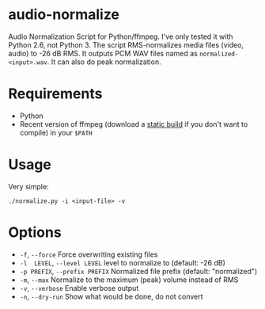 audio-normalize
===============

Audio Normalization Script for Python/ffmpeg. I've only tested it with Python 2.6, not Python 3.
The script RMS-normalizes media files (video, audio) to -26 dB RMS. It outputs PCM WAV files named as `normalized-<input>.wav`. It can also do peak normalization.

Requirements
============

* Python
* Recent version of ffmpeg (download a [static build](http://ffmpeg.org/download.html) if you don't want to compile) in your `$PATH`

Usage
=====

Very simple:

    ./normalize.py -i <input-file> -v

Options
=======

- `-f`, `--force`                Force overwriting existing files
- `-l  LEVEL`, `--level LEVEL`   level to normalize to (default: -26 dB)
- `-p PREFIX`, `--prefix PREFIX` Normalized file prefix (default: "normalized")
- `-m`, `--max`                  Normalize to the maximum (peak) volume instead of RMS
- `-v`, `--verbose`              Enable verbose output
- `-n`, `--dry-run`              Show what would be done, do not convert

